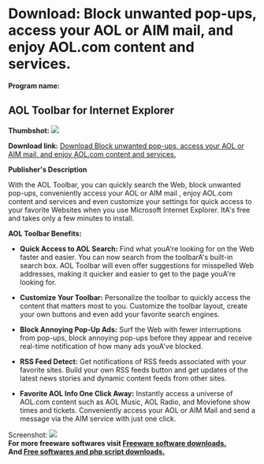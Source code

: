 # Download: Block unwanted pop-ups, access your AOL or AIM mail, and enjoy AOL.com content and services.

**Program name:**

## AOL Toolbar for Internet Explorer

  
**Thumbshot:** ![](http://www.freewarefiles.com/screenshot/aol_toolbar_md.gif)   
  
**Download link:** [Download Block unwanted pop-ups, access your AOL or AIM mail, and enjoy AOL.com content and services.](http://freesoftwares.boysofts.com/AOL-Toolbar-For-Internet-Explorer_program_22916.html)  
  


**Publisher's Description**  
  


With the AOL Toolbar, you can quickly search the Web, block unwanted pop-ups, conveniently access your AOL or AIM mail , enjoy AOL.com content and services and even customize your settings for quick access to your favorite Websites when you use Microsoft Internet Explorer. ItA's free and takes only a few minutes to install. 

**AOL Toolbar Benefits:**

  * **Quick Access to AOL Search:** Find what youA're looking for on the Web faster and easier. You can now search from the toolbarA's built-in search box. AOL Toolbar will even offer suggestions for misspelled Web addresses, making it quicker and easier to get to the page youA're looking for.   
  

  * **Customize Your Toolbar:** Personalize the toolbar to quickly access the content that matters most to you. Customize the toolbar layout, create your own buttons and even add your favorite search engines.   
  

  * **Block Annoying Pop-Up Ads:** Surf the Web with fewer interruptions from pop-ups, block annoying pop-ups before they appear and receive real-time notification of how many ads youA've blocked.   
  

  * **RSS Feed Detect:** Get notifications of RSS feeds associated with your favorite sites. Build your own RSS feeds button and get updates of the latest news stories and dynamic content feeds from other sites.   
  

  * **Favorite AOL Info One Click Away:** Instantly access a universe of AOL.com content such as AOL Music, AOL Radio, and Moviefone show times and tickets. Conveniently access your AOL or AIM Mail and send a message via the AIM service with just one click.   
  


  
  
Screenshot: ![](http://www.freewarefiles.com/screenshot/aol_toolbar.gif)   
**For more freeware softwares visit [Freeware software downloads.](http://freesoftwares.boysofts.com/)**   
**And [Free softwares and php script downloads.](http://www.boysofts.com/)**
